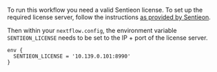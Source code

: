 To run this workflow you need a valid Sentieon license. To set up the required license server, follow the instructions [as provided by Sentieon](https://support.sentieon.com/quick_start).

Then within your `nextflow.config`, the environment variable `SENTIEON_LICENSE` needs to be set to the IP + port of the license server.

```
env {
  SENTIEON_LICENSE = '10.139.0.101:8990'
}
```
